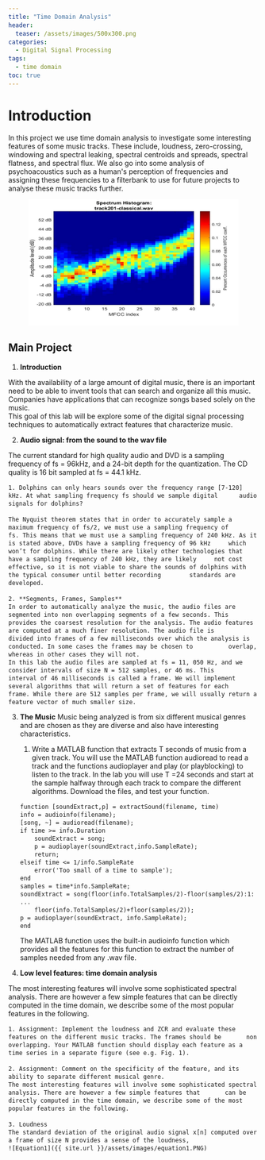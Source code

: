 ```yaml
---
title: "Time Domain Analysis"
header:
  teaser: /assets/images/500x300.png
categories:
  - Digital Signal Processing
tags:
  - time domain
toc: true
---
```


# Introduction
In this project we use time domain analysis to investigate some interesting features of some music tracks. These include, loudness, zero-crossing, windowing and spectral leaking, spectral centroids and spreads, spectral flatness, and spectral flux. We also go into some analysis of psychoacoustics such as a human's perception of frequencies and assigning these frequencies to a filterbank to use for future projects to analyse these music tracks further. 

<figure>
	<a href="/assets/images/500x300.png"><img src="/assets/images/500x300.png"></a>
</figure>

## Main Project

1. **Introduction** 

With the availability of a large amount of digital music, there is an important need to be able to invent tools that can search and organize all this music. Companies have applications that can recognize songs based solely on the music.  
This goal of this lab will be explore some of the digital signal processing techniques to automatically extract features that characterize music.  

2. **Audio signal: from the sound to the wav file** 

The current standard for high quality audio and DVD is a sampling frequency of fs = 96kHz, and a 24-bit depth for the quantization. The CD quality is 16 bit sampled at fs = 44.1 kHz.  

	1. Dolphins can only hears sounds over the frequency range [7-120] kHz. At what sampling frequency fs should we sample digital 		audio signals for dolphins? 
	
	The Nyquist theorem states that in order to accurately sample a maximum frequency of fs/2, we must use a sampling frequency of 		fs. This means that we must use a sampling frequency of 240 kHz. As it is stated above, DVDs have a sampling frequency of 96 kHz 	 which won’t for dolphins. While there are likely other technologies that have a sampling frequency of 240 kHz, they are likely 	not cost effective, so it is not viable to share the sounds of dolphins with the typical consumer until better recording 		standards are developed. 

	2. **Segments, Frames, Samples**
   	In order to automatically analyze the music, the audio files are segmented into non overlapping segments of a few seconds. This     	provides the coarsest resolution for the analysis. The audio features are computed at a much finer resolution. The audio file is         divided into frames of a few milliseconds over which the analysis is conducted. In some cases the frames may be chosen to  		overlap, whereas in other cases they will not.  
   	In this lab the audio files are sampled at fs = 11, 050 Hz, and we consider intervals of size N = 512 samples, or 46 ms. This           interval of 46 milliseconds is called a frame. We will implement several algorithms that will return a set of features for each         frame. While there are 512 samples per frame, we will usually return a feature vector of much smaller size. 
   
3. **The Music**
Music being analyzed is from six different musical genres and are chosen as they are diverse and also have interesting characteristics. 	
	
	1. Write a MATLAB function that extracts T seconds of music from a given track. You will use the MATLAB function audioread to 		read a track and the functions audioplayer and play (or playblocking) to listen to the track. In the lab you will use T =24 		seconds and start at the sample halfway through each track to compare the different algorithms. Download the files, and test 		your function.
	
	```
	function [soundExtract,p] = extractSound(filename, time) 
	info = audioinfo(filename); 
	[song, ~] = audioread(filename); 
	if time >= info.Duration     
		soundExtract = song;     
		p = audioplayer(soundExtract,info.SampleRate);     
		return; 
	elseif time <= 1/info.SampleRate    
		error('Too small of a time to sample'); 
	end 
	samples = time*info.SampleRate; 			
	soundExtract = song(floor(info.TotalSamples/2)-floor(samples/2):1: ... 
    	floor(info.TotalSamples/2)+floor(samples/2)); 
	p = audioplayer(soundExtract, info.SampleRate); 
	end
	```
	
	The MATLAB function uses the built-in audioinfo function which provides all the features for this function to extract the number 	 of samples needed from any .wav file. 
	
4. **Low level features: time domain analysis**

The most interesting features will involve some sophisticated spectral analysis. There are however a few simple features that can be directly computed in the time domain, we describe some of the most popular features in the following. 

	1. Assignment: Implement the loudness and ZCR and evaluate these features on the different music tracks. The frames should be 		non overlapping. Your MATLAB function should display each feature as a time series in a separate figure (see e.g. Fig. 1). 
	
	2. Assignment: Comment on the specificity of the feature, and its ability to separate different musical genre. 
	The most interesting features will involve some sophisticated spectral analysis. There are however a few simple features that 		can be directly computed in the time domain, we describe some of the most popular features in the following. 
	
	3. Loudness
	The standard deviation of the original audio signal x[n] computed over a frame of size N provides a sense of the loudness, 
	![Equation1]({{ site.url }}/assets/images/equation1.PNG)
	







